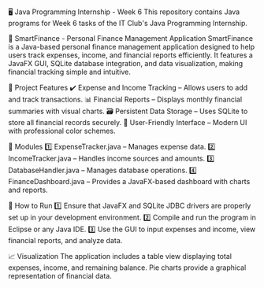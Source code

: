 🖥️ Java Programming Internship - Week 6
This repository contains Java programs for Week 6 tasks of the IT Club's Java Programming Internship.

🏦 SmartFinance - Personal Finance Management Application
SmartFinance is a Java-based personal finance management application designed to help users track expenses, income, and financial reports efficiently.
It features a JavaFX GUI, SQLite database integration, and data visualization, making financial tracking simple and intuitive.

📌 Project Features
✔️ Expense and Income Tracking – Allows users to add and track transactions.
📊 Financial Reports – Displays monthly financial summaries with visual charts.
🗃️ Persistent Data Storage – Uses SQLite to store all financial records securely.
🎨 User-Friendly Interface – Modern UI with professional color schemes.

📂 Modules
1️⃣ ExpenseTracker.java – Manages expense data.
2️⃣ IncomeTracker.java – Handles income sources and amounts.
3️⃣ DatabaseHandler.java – Manages database operations.
4️⃣ FinanceDashboard.java – Provides a JavaFX-based dashboard with charts and reports.

🚀 How to Run
1️⃣ Ensure that JavaFX and SQLite JDBC drivers are properly set up in your development environment.
2️⃣ Compile and run the program in Eclipse or any Java IDE.
3️⃣ Use the GUI to input expenses and income, view financial reports, and analyze data.

📈 Visualization
The application includes a table view displaying total expenses, income, and remaining balance.
Pie charts provide a graphical representation of financial data.
